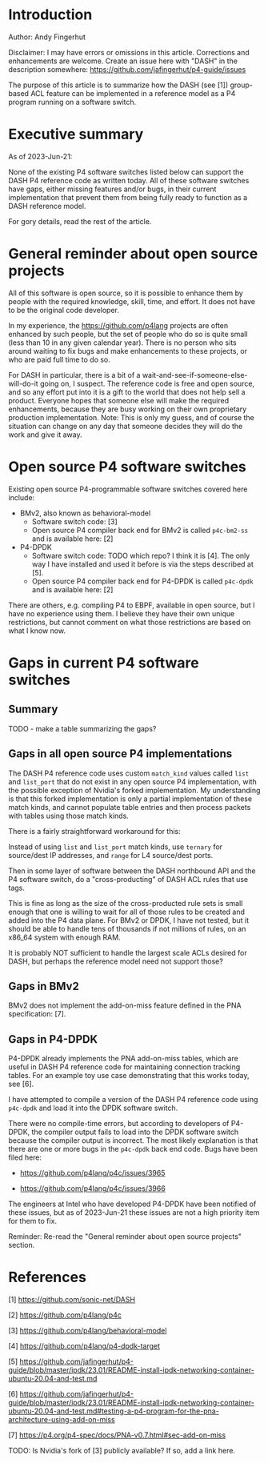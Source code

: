 # Introduction

Author: Andy Fingerhut

Disclaimer: I may have errors or omissions in this article.
Corrections and enhancements are welcome.  Create an issue here with
"DASH" in the description somewhere:
https://github.com/jafingerhut/p4-guide/issues

The purpose of this article is to summarize how the DASH (see [1])
group-based ACL feature can be implemented in a reference model as a
P4 program running on a software switch.


# Executive summary

As of 2023-Jun-21:

None of the existing P4 software switches listed below can support the
DASH P4 reference code as written today.  All of these software
switches have gaps, either missing features and/or bugs, in their
current implementation that prevent them from being fully ready to
function as a DASH reference model.

For gory details, read the rest of the article.


# General reminder about open source projects

All of this software is open source, so it is possible to enhance them
by people with the required knowledge, skill, time, and effort.  It
does not have to be the original code developer.

In my experience, the https://github.com/p4lang projects are often
enhanced by such people, but the set of people who do so is quite
small (less than 10 in any given calendar year).  There is no person
who sits around waiting to fix bugs and make enhancements to these
projects, or who are paid full time to do so.

For DASH in particular, there is a bit of a
wait-and-see-if-someone-else-will-do-it going on, I suspect.  The
reference code is free and open source, and so any effort put into it
is a gift to the world that does not help sell a product.  Everyone
hopes that someone else will make the required enhancements, because
they are busy working on their own proprietary production
implementation.  Note: This is only my guess, and of course the
situation can change on any day that someone decides they will do the
work and give it away.


# Open source P4 software switches

Existing open source P4-programmable software switches covered here
include:

+ BMv2, also known as behavioral-model
  + Software switch code: [3]
  + Open source P4 compiler back end for BMv2 is called `p4c-bm2-ss`
    and is available here: [2]
+ P4-DPDK
  + Software switch code: TODO which repo?  I think it is [4].  The
    only way I have installed and used it before is via the steps
    described at [5].
  + Open source P4 compiler back end for P4-DPDK is called `p4c-dpdk`
    and is available here: [2]

There are others, e.g. compiling P4 to EBPF, available in open source,
but I have no experience using them.  I believe they have their own
unique restrictions, but cannot comment on what those restrictions are
based on what I know now.


# Gaps in current P4 software switches


## Summary

TODO - make a table summarizing the gaps?


## Gaps in all open source P4 implementations

The DASH P4 reference code uses custom `match_kind` values called
`list` and `list_port` that do not exist in any open source P4
implementation, with the possible exception of Nvidia's forked
implementation.  My understanding is that this forked implementation
is only a partial implementation of these match kinds, and cannot
populate table entries and then process packets with tables using
those match kinds.

There is a fairly straightforward workaround for this:

Instead of using `list` and `list_port` match kinds, use `ternary` for
source/dest IP addresses, and `range` for L4 source/dest ports.

Then in some layer of software between the DASH northbound API and the
P4 software switch, do a "cross-producting" of DASH ACL rules that use
tags.

This is fine as long as the size of the cross-producted rule sets is
small enough that one is willing to wait for all of those rules to be
created and added into the P4 data plane.  For BMv2 or DPDK, I have
not tested, but it should be able to handle tens of thousands if not
millions of rules, on an x86_64 system with enough RAM.

It is probably NOT sufficient to handle the largest scale ACLs desired
for DASH, but perhaps the reference model need not support those?


## Gaps in BMv2

BMv2 does not implement the add-on-miss feature defined in the PNA
specification: [7].


## Gaps in P4-DPDK

P4-DPDK already implements the PNA add-on-miss tables, which are
useful in DASH P4 reference code for maintaining connection tracking
tables.  For an example toy use case demonstrating that this works
today, see [6].

I have attempted to compile a version of the DASH P4 reference code
using `p4c-dpdk` and load it into the DPDK software switch.

There were no compile-time errors, but according to developers of
P4-DPDK, the compiler output fails to load into the DPDK software
switch because the compiler output is incorrect.  The most likely
explanation is that there are one or more bugs in the `p4c-dpdk` back
end code.  Bugs have been filed here:

+ https://github.com/p4lang/p4c/issues/3965

+ https://github.com/p4lang/p4c/issues/3966

The engineers at Intel who have developed P4-DPDK have been notified
of these issues, but as of 2023-Jun-21 these issues are not a high
priority item for them to fix.

Reminder: Re-read the "General reminder about open source projects"
section.


# References

[1] https://github.com/sonic-net/DASH

[2] https://github.com/p4lang/p4c

[3] https://github.com/p4lang/behavioral-model

[4] https://github.com/p4lang/p4-dpdk-target

[5] https://github.com/jafingerhut/p4-guide/blob/master/ipdk/23.01/README-install-ipdk-networking-container-ubuntu-20.04-and-test.md

[6] https://github.com/jafingerhut/p4-guide/blob/master/ipdk/23.01/README-install-ipdk-networking-container-ubuntu-20.04-and-test.md#testing-a-p4-program-for-the-pna-architecture-using-add-on-miss

[7] https://p4.org/p4-spec/docs/PNA-v0.7.html#sec-add-on-miss

TODO: Is Nvidia's fork of [3] publicly available?  If so, add a link
here.

